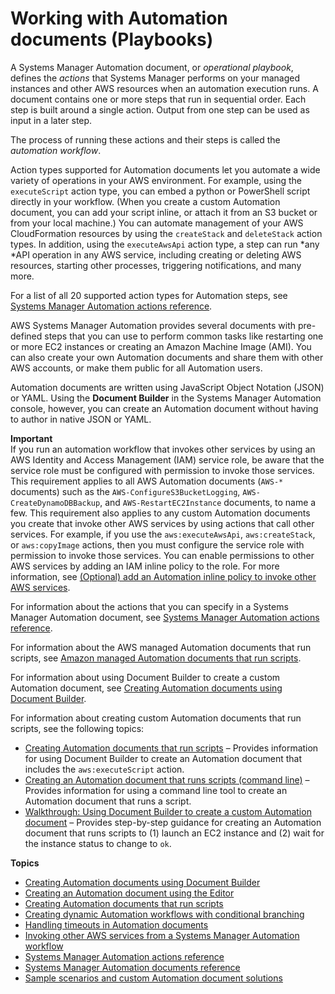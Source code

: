 # Working with Automation documents \(Playbooks\)<a name="automation-documents"></a>

A Systems Manager Automation document, or *operational playbook*, defines the *actions* that Systems Manager performs on your managed instances and other AWS resources when an automation execution runs\. A document contains one or more steps that run in sequential order\. Each step is built around a single action\. Output from one step can be used as input in a later step\. 

The process of running these actions and their steps is called the *automation workflow*\.

Action types supported for Automation documents let you automate a wide variety of operations in your AWS environment\. For example, using the `executeScript` action type, you can embed a python or PowerShell script directly in your workflow\. \(When you create a custom Automation document, you can add your script inline, or attach it from an S3 bucket or from your local machine\.\) You can automate management of your AWS CloudFormation resources by using the `createStack` and `deleteStack` action types\. In addition, using the `executeAwsApi` action type, a step can run *any *API operation in any AWS service, including creating or deleting AWS resources, starting other processes, triggering notifications, and many more\. 

For a list of all 20 supported action types for Automation steps, see [Systems Manager Automation actions reference](automation-actions.md)\.

AWS Systems Manager Automation provides several documents with pre\-defined steps that you can use to perform common tasks like restarting one or more EC2 instances or creating an Amazon Machine Image \(AMI\)\. You can also create your own Automation documents and share them with other AWS accounts, or make them public for all Automation users\.

Automation documents are written using JavaScript Object Notation \(JSON\) or YAML\. Using the **Document Builder** in the Systems Manager Automation console, however, you can create an Automation document without having to author in native JSON or YAML\.

**Important**  
If you run an automation workflow that invokes other services by using an AWS Identity and Access Management \(IAM\) service role, be aware that the service role must be configured with permission to invoke those services\. This requirement applies to all AWS Automation documents \(`AWS-*` documents\) such as the `AWS-ConfigureS3BucketLogging`, `AWS-CreateDynamoDBBackup`, and `AWS-RestartEC2Instance` documents, to name a few\. This requirement also applies to any custom Automation documents you create that invoke other AWS services by using actions that call other services\. For example, if you use the `aws:executeAwsApi`, `aws:createStack`, or `aws:copyImage` actions, then you must configure the service role with permission to invoke those services\. You can enable permissions to other AWS services by adding an IAM inline policy to the role\. For more information, see [\(Optional\) add an Automation inline policy to invoke other AWS services](automation-permissions.md#automation-role-add-inline-policy)\.

For information about the actions that you can specify in a Systems Manager Automation document, see [Systems Manager Automation actions reference](automation-actions.md)\.

For information about the AWS managed Automation documents that run scripts, see [Amazon managed Automation documents that run scripts](runbook-scripts.md)\.

For information about using Document Builder to create a custom Automation document, see [Creating Automation documents using Document Builder](automation-document-builder.md)\. 

For information about creating custom Automation documents that run scripts, see the following topics:
+ [Creating Automation documents that run scripts](automation-document-script.md) – Provides information for using Document Builder to create an Automation document that includes the `aws:executeScript` action\.
+ [Creating an Automation document that runs scripts \(command line\)](automation-document-script-commandline.md) – Provides information for using a command line tool to create an Automation document that runs a script\.
+ [ Walkthrough: Using Document Builder to create a custom Automation document](automation-walk-document-builder.md) – Provides step\-by\-step guidance for creating an Automation document that runs scripts to \(1\) launch an EC2 instance and \(2\) wait for the instance status to change to `ok`\.

**Topics**
+ [Creating Automation documents using Document Builder](automation-document-builder.md)
+ [Creating an Automation document using the Editor](automation-document-editor.md)
+ [Creating Automation documents that run scripts](automation-document-script.md)
+ [Creating dynamic Automation workflows with conditional branching](automation-branchdocs.md)
+ [Handling timeouts in Automation documents](automation-handling-timeouts.md)
+ [Invoking other AWS services from a Systems Manager Automation workflow](automation-aws-apis-calling.md)
+ [Systems Manager Automation actions reference](automation-actions.md)
+ [Systems Manager Automation documents reference](automation-documents-reference.md)
+ [Sample scenarios and custom Automation document solutions](automation-document-samples.md)